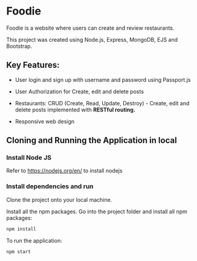# Foodie
Foodie is a website where users can create and review restaurants.

This project was created using Node.js, Express, MongoDB, EJS and Bootstrap.

## Key Features:

- User login and sign up with username and password using Passport.js

- User Authorization for Create, edit and delete posts

- Restaurants: CRUD (Create, Read, Update, Destroy) - Create, edit and delete posts implemented with **RESTful routing.**

- Responsive web design


## Cloning and Running the Application in local

### Install Node JS
Refer to https://nodejs.org/en/ to install nodejs


### Install dependencies and run

Clone the project onto your local machine.

Install all the npm packages. Go into the project folder and install all npm packages:

```bash
npm install
```

To run the application:

```bash
npm start
```

